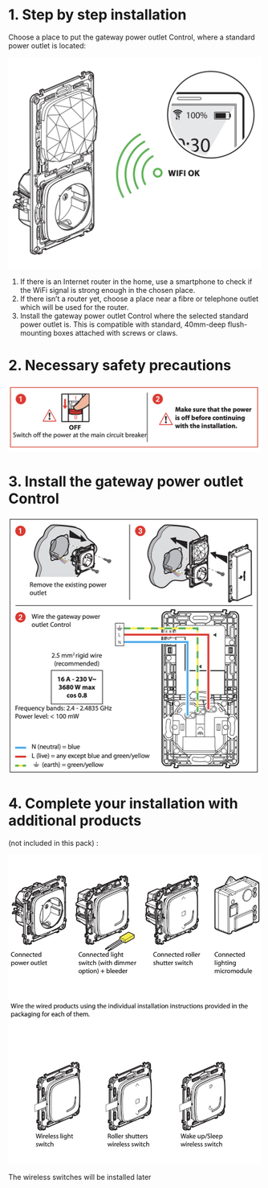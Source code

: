 # 1. Step by step installation
Choose a place to put the gateway power outlet Control, 
where a standard power outlet is located:


![Step1](./media/ValenaHubStep1.png)

1. If there is an Internet router in the home, use a smartphone to check if the WiFi 
signal is strong enough in the chosen place.
2. If there isn’t a router yet, choose a place near a fibre or telephone outlet
 which will be used for the router.
3. Install the gateway power outlet Control where the selected standard power 
outlet is. This is compatible with standard, 40mm-deep flush-mounting boxes 
attached with screws or claws.

# 2. Necessary safety precautions

![Step1](./media/ValenaHubStep2.png)


# 3. Install the gateway power outlet Control

![Step1](./media/ValenaHubStep3.png)

# 4. Complete your installation with additional products
 (not included in this pack) :

![Step1](./media/ValenaHubStep4.png)

 The wireless switches will be installed later